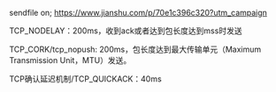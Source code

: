 
sendfile on;  https://www.jianshu.com/p/70e1c396c320?utm_campaign

TCP_NODELAY：200ms，收到ack或者达到包长度达到mss时发送

TCP_CORK/tcp_nopush: 200ms，包长度达到最大传输单元（Maximum Transmission Unit，MTU）发送。

TCP确认延迟机制/TCP_QUICKACK：40ms
